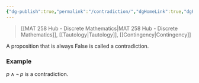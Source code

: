 ```yaml
---
{"dg-publish":true,"permalink":"/contradiction/","dgHomeLink":true,"dgPassFrontmatter":false,"dgShowLocalGraph":true}
---
```


> [[MAT 258 Hub - Discrete Mathematics|MAT 258 Hub - Discrete Mathematics]], [[Tautology|Tautology]], [[Contingency|Contingency]]

A proposition that is always False is called a contradiction.

### Example
$p \wedge \neg\,p$ is a contradiction.